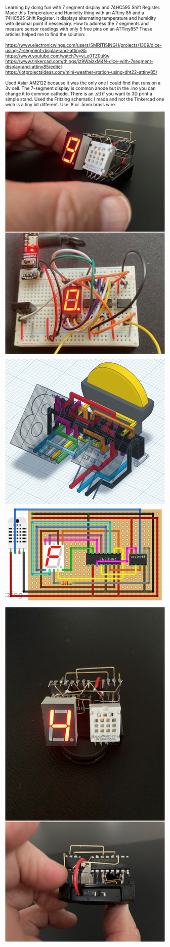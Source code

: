 Learning by doing fun with 7 segment display and 74HC595 Shift Register. Made this Temperature and Humidity thing with an ATtiny 85 and a 74HC595 Shift Register. It displays alternating temperature and humidity with decimal point if nessesairy. How to address the 7 segments and measure sensor readings with only 5 free pins on an ATTiny85? These articles helped me to find the solution:
<BR><BR>https://www.electronicwings.com/users/SMRITISINGH/projects/1309/dice-using-7-segment-display-and-attiny85
<BR>https://www.youtube.com/watch?v=yi_e0TZ0uKw
<BR>https://www.tinkercad.com/things/jz9WaizxM4N-dice-with-7segment-display-and-attiny85/editel
<BR>https://iotprojectsideas.com/mini-weather-station-using-dht22-attiny85/
<BR>
<BR>Used Asiar AM2122 because it was the only one I could find that runs on a 3v cell. The 7-segment display is common anode but in the .ino you can change it to common cathode. There is an .stl if you want to 3D print a simple stand. Used the Fritzing schematic I made and not the Tinkercad one wich is a tiny bit different. Use .8 or .5mm brass wire.

<img src="https://github.com/gtmans/ATTiny7segBitshift/blob/main/ATTiny7segBitshiftPic.jpg" width="600">
<img src="https://github.com/gtmans/ATTiny7segBitshift/blob/main/ATTiny7segBitshift-breadboard.png" width="600">

![temphum](https://github.com/gtmans/ATTiny7segBitshift/blob/main/ATTiny7segBitshift.png)<BR>
![temphum](https://github.com/gtmans/ATTiny7segBitshift/blob/main/ATTiny7segBitshift-FRITZING.png)<BR>

<img src="https://github.com/gtmans/ATTiny7segBitshift/blob/main/ATTiny7segBitshiftPic2.jpg"><BR>
<img src="https://github.com/gtmans/ATTiny7segBitshift/blob/main/ATTiny7segBitshiftPic-back.jpg">
